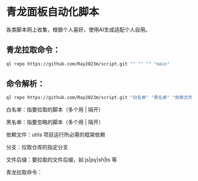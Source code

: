 # 青龙面板自动化脚本

各类脚本网上收集，根据个人喜好，使用AI生成适配个人自用。

## 青龙拉取命令：
```bash
ql repo https://github.com/Ray2023m/script.git "" "" "" "main"
```
## 命令解析：
```bash
ql repo https://github.com/Ray2023m/script.git "白名单" "黑名单" "依赖文件" "分支" "文件后缀"
```

白名单：指要拉取的脚本（多个用 | 隔开）

黑名单：指要忽略的脚本（多个用 | 隔开）

依赖文件：utils 项目运行所必需的框架依赖

分支：拉取仓库的指定分支

文件后缀：要拉取的文件后缀，如 js|py|sh|ts 等

青龙拉取命令： 
